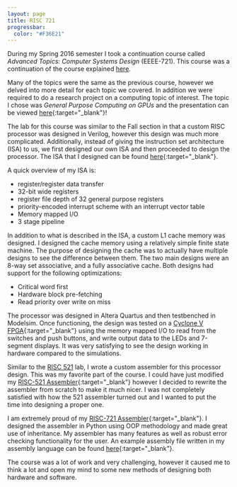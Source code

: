 ```yaml
---
layout: page
title: RISC 721
progressbar:
  color: "#F36E21"
---
```


During my Spring 2016 semester I took a continuation course called *Advanced Topics: Computer Systems Design* (EEEE-721).
This course was a continuation of the course explained [here](/projects/risc_521).

Many of the topics were the same as the previous course, however we delved into more detail for each topic we covered.
In addition we were required to do a research project on a computing topic of interest.
The topic I chose was *General Purpose Computing on GPUs* and the presentation can be viewed
[here](http://goo.gl/yqmjK5 "General Purpose Computing on GPUs"){:target="_blank"}!

The lab for this course was similar to the Fall section in that a custom RISC processor was designed in Verilog, however this design
was much more complicated. Additionally, instead of giving the instruction set architecture (ISA) to us, we first designed our own ISA
and then proceeded to design the processor. The ISA that I designed can be found [here](/static/cjg_RISC721_ISA.pdf "My ISA"){:target="_blank"}.

A quick overview of my ISA is:

- register/register data transfer
- 32-bit wide registers
- register file depth of 32 general purpose registers
- priority-encoded interrupt scheme with an interrupt vector table
- Memory mapped I/O
- 3 stage pipeline

In addition to what is described in the ISA, a custom L1 cache memory was designed. I designed the cache memory using a
relatively simple finite state machine. The purpose of designing the cache was to actually have multiple designs to 
see the difference between them. The two main designs were an 8-way set associative, and a fully associative cache.
Both designs had support for the following optimizations:

- Critical word first
- Hardware block pre-fetching
- Read priority over write on miss

The processor was designed in Altera Quartus and then testbenched in Modelsim. Once functioning, the design was tested on a
[Cyclone V FPGA](https://www.altera.com/products/boards_and_kits/dev-kits/partners/kit-terasic-cyclone-v-gx-starter.html#Overview){:target="_blank"}
using the memory mapped I/O to read from the switches and push buttons, and write output data to the LEDs and 7-segment displays. It
was very satisfying to see the design working in hardware compared to the simulations.

Similar to the [RISC 521](/projects/risc_521) lab, I wrote a custom assembler for this processor design. This was my favorite
part of the course. I could have just modified my [RISC-521 Assembler](https://github.com/connorjan/RISC521-Assembler){:target="_blank"}
however I decided to rewrite the assembler from scratch to make it much nicer. I was not completely satisfied with how the 521 assembler
turned out and I wanted to put the time into designing a proper one.

I am extremely proud of my [RISC-721 Assembler](https://github.com/connorjan/RISC-721-Assembler){:target="_blank"}. I designed the assembler
in Python using OOP methodology and made great use of inheritance. My assembler has many features as well as robust error checking
functionality for the user. An example assembly file written in my assembly language can be found [here](/static/Matrix_Assembly.png){:target="_blank"}.

The course was a lot of work and very challenging, however it caused me to think a lot and open my mind to some new methods of designing
both hardware and software.
